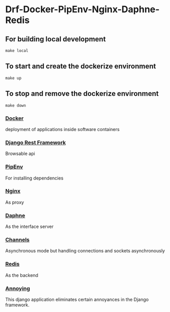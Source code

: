 # Drf-Docker-PipEnv-Nginx-Daphne-Redis

## For building local development
`make local`

## To start and create the dockerize environment
`make up`

## To stop and remove the dockerize environment
`make down`

### [Docker](https://docs.docker.com/compose/) <br />
deployment of applications inside software containers

### [Django Rest Framework](https://www.django-rest-framework.org/) <br />
Browsable api

### [PipEnv](https://pipenv.readthedocs.io/) <br /> 
For installing dependencies

### [Nginx](https://docs.nginx.com/nginx/admin-guide/web-server/reverse-proxy/) <br /> 
As proxy

### [Daphne](https://github.com/django/daphne) <br /> 
As the interface server

### [Channels](https://channels.readthedocs.io/en/latest/)
Asynchronous mode but handling connections and sockets asynchronously

### [Redis](http://docs.celeryproject.org/en/latest/getting-started/brokers/redis.html) <br /> 
As the backend

### [Annoying](https://github.com/skorokithakis/django-annoying) <br />
This django application eliminates certain annoyances in the Django framework.
